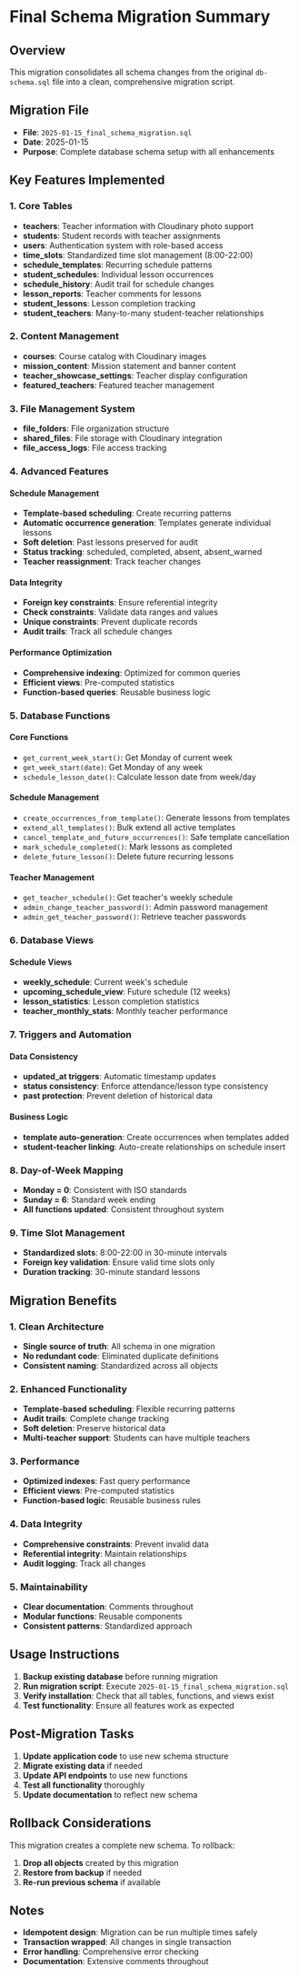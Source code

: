 # Final Schema Migration Summary

## Overview
This migration consolidates all schema changes from the original `db-schema.sql` file into a clean, comprehensive migration script.

## Migration File
- **File**: `2025-01-15_final_schema_migration.sql`
- **Date**: 2025-01-15
- **Purpose**: Complete database schema setup with all enhancements

## Key Features Implemented

### 1. Core Tables
- **teachers**: Teacher information with Cloudinary photo support
- **students**: Student records with teacher assignments
- **users**: Authentication system with role-based access
- **time_slots**: Standardized time slot management (8:00-22:00)
- **schedule_templates**: Recurring schedule patterns
- **student_schedules**: Individual lesson occurrences
- **schedule_history**: Audit trail for schedule changes
- **lesson_reports**: Teacher comments for lessons
- **student_lessons**: Lesson completion tracking
- **student_teachers**: Many-to-many student-teacher relationships

### 2. Content Management
- **courses**: Course catalog with Cloudinary images
- **mission_content**: Mission statement and banner content
- **teacher_showcase_settings**: Teacher display configuration
- **featured_teachers**: Featured teacher management

### 3. File Management System
- **file_folders**: File organization structure
- **shared_files**: File storage with Cloudinary integration
- **file_access_logs**: File access tracking

### 4. Advanced Features

#### Schedule Management
- **Template-based scheduling**: Create recurring patterns
- **Automatic occurrence generation**: Templates generate individual lessons
- **Soft deletion**: Past lessons preserved for audit
- **Status tracking**: scheduled, completed, absent, absent_warned
- **Teacher reassignment**: Track teacher changes

#### Data Integrity
- **Foreign key constraints**: Ensure referential integrity
- **Check constraints**: Validate data ranges and values
- **Unique constraints**: Prevent duplicate records
- **Audit trails**: Track all schedule changes

#### Performance Optimization
- **Comprehensive indexing**: Optimized for common queries
- **Efficient views**: Pre-computed statistics
- **Function-based queries**: Reusable business logic

### 5. Database Functions

#### Core Functions
- `get_current_week_start()`: Get Monday of current week
- `get_week_start(date)`: Get Monday of any week
- `schedule_lesson_date()`: Calculate lesson date from week/day

#### Schedule Management
- `create_occurrences_from_template()`: Generate lessons from templates
- `extend_all_templates()`: Bulk extend all active templates
- `cancel_template_and_future_occurrences()`: Safe template cancellation
- `mark_schedule_completed()`: Mark lessons as completed
- `delete_future_lesson()`: Delete future recurring lessons

#### Teacher Management
- `get_teacher_schedule()`: Get teacher's weekly schedule
- `admin_change_teacher_password()`: Admin password management
- `admin_get_teacher_password()`: Retrieve teacher passwords

### 6. Database Views

#### Schedule Views
- **weekly_schedule**: Current week's schedule
- **upcoming_schedule_view**: Future schedule (12 weeks)
- **lesson_statistics**: Lesson completion statistics
- **teacher_monthly_stats**: Monthly teacher performance

### 7. Triggers and Automation

#### Data Consistency
- **updated_at triggers**: Automatic timestamp updates
- **status consistency**: Enforce attendance/lesson type consistency
- **past protection**: Prevent deletion of historical data

#### Business Logic
- **template auto-generation**: Create occurrences when templates added
- **student-teacher linking**: Auto-create relationships on schedule insert

### 8. Day-of-Week Mapping
- **Monday = 0**: Consistent with ISO standards
- **Sunday = 6**: Standard week ending
- **All functions updated**: Consistent throughout system

### 9. Time Slot Management
- **Standardized slots**: 8:00-22:00 in 30-minute intervals
- **Foreign key validation**: Ensure valid time slots only
- **Duration tracking**: 30-minute standard lessons

## Migration Benefits

### 1. Clean Architecture
- **Single source of truth**: All schema in one migration
- **No redundant code**: Eliminated duplicate definitions
- **Consistent naming**: Standardized across all objects

### 2. Enhanced Functionality
- **Template-based scheduling**: Flexible recurring patterns
- **Audit trails**: Complete change tracking
- **Soft deletion**: Preserve historical data
- **Multi-teacher support**: Students can have multiple teachers

### 3. Performance
- **Optimized indexes**: Fast query performance
- **Efficient views**: Pre-computed statistics
- **Function-based logic**: Reusable business rules

### 4. Data Integrity
- **Comprehensive constraints**: Prevent invalid data
- **Referential integrity**: Maintain relationships
- **Audit logging**: Track all changes

### 5. Maintainability
- **Clear documentation**: Comments throughout
- **Modular functions**: Reusable components
- **Consistent patterns**: Standardized approach

## Usage Instructions

1. **Backup existing database** before running migration
2. **Run migration script**: Execute `2025-01-15_final_schema_migration.sql`
3. **Verify installation**: Check that all tables, functions, and views exist
4. **Test functionality**: Ensure all features work as expected

## Post-Migration Tasks

1. **Update application code** to use new schema structure
2. **Migrate existing data** if needed
3. **Update API endpoints** to use new functions
4. **Test all functionality** thoroughly
5. **Update documentation** to reflect new schema

## Rollback Considerations

This migration creates a complete new schema. To rollback:
1. **Drop all objects** created by this migration
2. **Restore from backup** if needed
3. **Re-run previous schema** if available

## Notes

- **Idempotent design**: Migration can be run multiple times safely
- **Transaction wrapped**: All changes in single transaction
- **Error handling**: Comprehensive error checking
- **Documentation**: Extensive comments throughout
